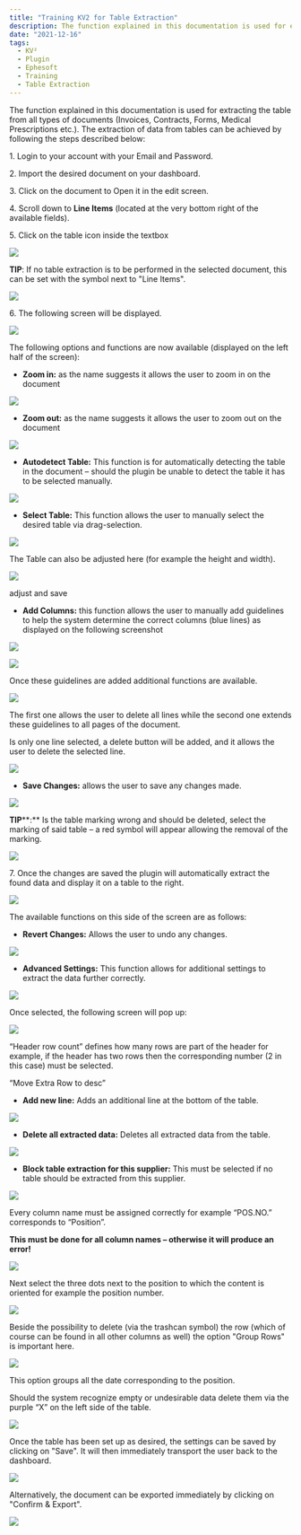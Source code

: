 ```yaml
---
title: "Training KV2 for Table Extraction"
description: The function explained in this documentation is used for extracting the table from all types of documents (Invoices, Contracts, Forms, Medical Prescriptions etc.)
date: "2021-12-16"
tags:
  - KV²
  - Plugin
  - Ephesoft
  - Training
  - Table Extraction
---
```


The function explained in this documentation is used for extracting the table from all types of documents (Invoices, Contracts, Forms, Medical Prescriptions etc.). The extraction of data from tables can be achieved by following the steps described below:

1\. Login to your account with your Email and Password.

2\. Import the desired document on your dashboard.

3\. Click on the document to Open it in the edit screen.

4\. Scroll down to **Line Items** (located at the very bottom right of the available fields).

5\. Click on the table icon inside the textbox

![](/_images/doc2/Line-Items-1-1024x194.png)

**TIP**: If no table extraction is to be performed in the selected document, this can be set with the symbol next to "Line Items".

![](/_images/doc2/Line-Items-2.png)

6\. The following screen will be displayed.

![](/_images/doc2/TE_Adjust-table-1024x548.png)

The following options and functions are now available (displayed on the left half of the screen):

- **Zoom in:** as the name suggests it allows the user to zoom in on the document

![](/_images/doc2/zoom-in.png)

- **Zoom out:** as the name suggests it allows the user to zoom out on the document

![](/_images/doc2/zoom-out.png)

- **Autodetect Table:** This function is for automatically detecting the table in the document – should the plugin be unable to detect the table it has to be selected manually.

![](/_images/doc2/autodetect-table.png)

- **Select Table:** This function allows the user to manually select the desired table via drag-selection.

![](/_images/doc2/edit-table.png)

The Table can also be adjusted here (for example the height and width).

![](/_images/doc2/TE_adjust-table-and-save-1024x549.png)

adjust and save

- **Add Columns:** this function allows the user to manually add guidelines to help the system determine the correct columns (blue lines) as displayed on the following screenshot

![](/_images/doc2/add-line.png)

![](/_images/doc2/Table-select-2.png)

Once these guidelines are added additional functions are available.

![](/_images/doc2/exend-line.png)

The first one allows the user to delete all lines while the second one extends these guidelines to all pages of the document.

Is only one line selected, a delete button will be added, and it allows the user to delete the selected line.

![](/_images/doc2/delete-1-line.png)

- **Save Changes:** allows the user to save any changes made.

![](/_images/doc2/save.png)

**TIP****:** Is the table marking wrong and should be deleted, select the marking of said table – a red symbol will appear allowing the removal of the marking.

![](/_images/doc2/Bildschirmfoto-2021-12-16-um-14.53.08-1024x307.png)

  
7\. Once the changes are saved the plugin will automatically extract the found data and display it on a table to the right.

![](/_images/doc2/Table-1-1.png)

The available functions on this side of the screen are as follows:

- **Revert Changes:** Allows the user to undo any changes.

![](/_images/doc2/undo.png)

- **Advanced Settings:** This function allows for additional settings to extract the data further correctly.

![](/_images/doc2/advanced-settings-1.png)

Once selected, the following screen will pop up:

![](/_images/doc2/Table-2-1.png)

“Header row count” defines how many rows are part of the header for example, if the header has two rows then the corresponding number (2 in this case) must be selected.

“Move Extra Row to desc”

- **Add new line:** Adds an additional line at the bottom of the table.

![](/_images/doc2/add-new-line.png)

- **Delete all extracted data:** Deletes all extracted data from the table.

![](/_images/doc2/delete-extr.-data.png)

- **Block table extraction for this supplier:** This must be selected if no table should be extracted from this supplier.

![](/_images/doc2/blox-table-ex.png)

Every column name must be assigned correctly for example “POS.NO.” corresponds to “Position”.

**This must be done for all column names – otherwise it will produce an error!**

![](/_images/doc2/position-1024x590.png)

Next select the three dots next to the position to which the content is oriented for example the position number.

![](/_images/doc2/position-2.png)

Beside the possibility to delete (via the trashcan symbol) the row (which of course can be found in all other columns as well) the option "Group Rows" is important here.

![](/_images/doc2/group-data-1024x495.png)

This option groups all the date corresponding to the position.

Should the system recognize empty or undesirable data delete them via the purple “X” on the left side of the table.

![](/_images/doc2/delete-row.png)

Once the table has been set up as desired, the settings can be saved by clicking on "Save". It will then immediately transport the user back to the dashboard.

![](/_images/doc2/Bildschirmfoto-2021-12-16-um-14.41.25-1024x92.png)

Alternatively, the document can be exported immediately by clicking on "Confirm & Export".

![](/_images/doc2/Bildschirmfoto-2021-12-16-um-14.41.30-1024x83.png)
